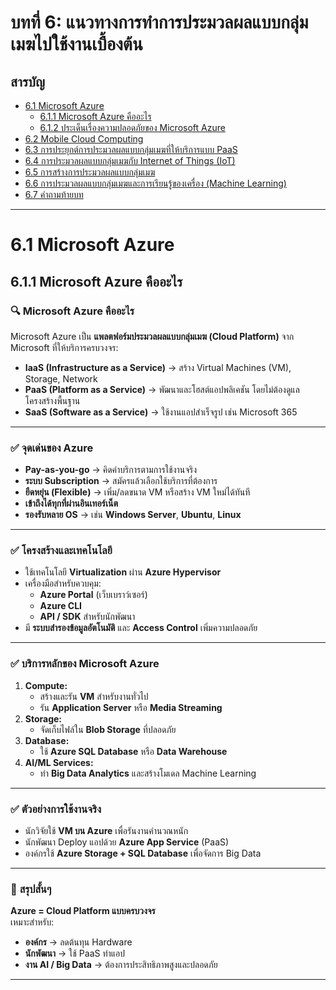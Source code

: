 # บทที่ 6: แนวทางการทำการประมวลผลแบบกลุ่มเมฆไปใช้งานเบื้องต้น

## **สารบัญ**
- [6.1 Microsoft Azure](#61-microsoft-azure)
  - [6.1.1 Microsoft Azure คืออะไร](#611-microsoft-azure-คืออะไร)
  - [6.1.2 ประเด็นเรื่องความปลอดภัยของ Microsoft Azure](#612-ประเด็นเรื่องความปลอดภัยของ-microsoft-azure)
- [6.2 Mobile Cloud Computing](#62-mobile-cloud-computing)
- [6.3 การประยุกต์การประมวลผลแบบกลุ่มเมฆที่ให้บริการแบบ PaaS](#63-การประยุกต์การประมวลผลแบบกลุ่มเมฆที่ให้บริการแบบ-paas)
- [6.4 การประมวลผลแบบกลุ่มเมฆกับ Internet of Things (IoT)](#64-การประมวลผลแบบกลุ่มเมฆกับ-internet-of-things-iot)
- [6.5 การสร้างการประมวลผลแบบกลุ่มเมฆ](#65-การสร้างการประมวลผลแบบกลุ่มเมฆ)
- [6.6 การประมวลผลแบบกลุ่มเมฆและการเรียนรู้ของเครื่อง (Machine Learning)](#66-การประมวลผลแบบกลุ่มเมฆและการเรียนรู้ของเครื่อง-machine-learning)
- [6.7 คำถามท้ายบท](#67-คำถามท้ายบท)

---

# **6.1 Microsoft Azure**
## **6.1.1 Microsoft Azure คืออะไร**

### 🔍 **Microsoft Azure คืออะไร**
Microsoft Azure เป็น **แพลตฟอร์มประมวลผลแบบกลุ่มเมฆ (Cloud Platform)** จาก Microsoft ที่ให้บริการครบวงจร:
- **IaaS (Infrastructure as a Service)** → สร้าง Virtual Machines (VM), Storage, Network
- **PaaS (Platform as a Service)** → พัฒนาและโฮสต์แอปพลิเคชัน โดยไม่ต้องดูแลโครงสร้างพื้นฐาน
- **SaaS (Software as a Service)** → ใช้งานแอปสำเร็จรูป เช่น Microsoft 365

---

### ✅ **จุดเด่นของ Azure**
- **Pay-as-you-go** → คิดค่าบริการตามการใช้งานจริง
- **ระบบ Subscription** → สมัครแล้วเลือกใช้บริการที่ต้องการ
- **ยืดหยุ่น (Flexible)** → เพิ่ม/ลดขนาด VM หรือสร้าง VM ใหม่ได้ทันที
- **เข้าถึงได้ทุกที่ผ่านอินเทอร์เน็ต**
- **รองรับหลาย OS** → เช่น **Windows Server**, **Ubuntu**, **Linux**

---

### ✅ **โครงสร้างและเทคโนโลยี**
- ใช้เทคโนโลยี **Virtualization** ผ่าน **Azure Hypervisor**
- เครื่องมือสำหรับควบคุม:
  - **Azure Portal** (เว็บเบราว์เซอร์)
  - **Azure CLI**
  - **API / SDK** สำหรับนักพัฒนา
- มี **ระบบสำรองข้อมูลอัตโนมัติ** และ **Access Control** เพิ่มความปลอดภัย

---

### ✅ **บริการหลักของ Microsoft Azure**
1. **Compute:**  
   - สร้างและรัน **VM** สำหรับงานทั่วไป
   - รัน **Application Server** หรือ **Media Streaming**
2. **Storage:**  
   - จัดเก็บไฟล์ใน **Blob Storage** ที่ปลอดภัย
3. **Database:**  
   - ใช้ **Azure SQL Database** หรือ **Data Warehouse**
4. **AI/ML Services:**  
   - ทำ **Big Data Analytics** และสร้างโมเดล Machine Learning

---

### ✅ **ตัวอย่างการใช้งานจริง**
- นักวิจัยใช้ **VM บน Azure** เพื่อรันงานคำนวณหนัก
- นักพัฒนา Deploy แอปด้วย **Azure App Service** (PaaS)
- องค์กรใช้ **Azure Storage + SQL Database** เพื่อจัดการ Big Data

---

### 🔑 **สรุปสั้นๆ**
**Azure = Cloud Platform แบบครบวงจร**  
เหมาะสำหรับ:
- **องค์กร** → ลดต้นทุน Hardware
- **นักพัฒนา** → ใช้ PaaS ทำแอป
- **งาน AI / Big Data** → ต้องการประสิทธิภาพสูงและปลอดภัย

---
